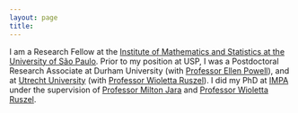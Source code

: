 ```yaml
---
layout: page
title: 
---
```



I am a Research Fellow at the [Institute of Mathematics and Statistics at the University of São Paulo](https://www.ime.usp.br/en/home/).
Prior to my position at USP, I was a Postdoctoral Research Associate at Durham University (with [Professor Ellen Powell](https://sites.google.com/view/ellenpowell/home)), and at [Utrecht University](https://www.uu.nl/en/organisation/mathematical-institute) (with [Professor Wioletta Ruszel](https://www.uu.nl/staff/WMRuszel)).
I did my PhD at [IMPA](https://impa.br/en_US/) under the supervision of [Professor Milton Jara](https://scholar.google.com/citations?user=cRw4qpkAAAAJ&hl=en&inst=7240083048524121927&oi=ao) and [Professor Wioletta Ruszel](https://www.uu.nl/staff/WMRuszel).
